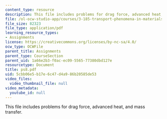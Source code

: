 ```yaml
---
content_type: resource
description: This file includes problems for drag force, advanced heat, and mass transfer.
file: /ol-ocw-studio-app/courses/3-185-transport-phenomena-in-materials-engineering-fall-2003/5cbb06e5b17e6c47d4a986b20585de53_ps8.pdf
file_size: 82323
file_type: application/pdf
learning_resource_types:
- Assignments
license: https://creativecommons.org/licenses/by-nc-sa/4.0/
ocw_type: OCWFile
parent_title: Assignments
parent_type: CourseSection
parent_uid: 1a66e2b3-f0ac-ec09-5565-77380dbd127e
resourcetype: Document
title: ps8.pdf
uid: 5cbb06e5-b17e-6c47-d4a9-86b20585de53
video_files:
  video_thumbnail_file: null
video_metadata:
  youtube_id: null
---
```

This file includes problems for drag force, advanced heat, and mass transfer.